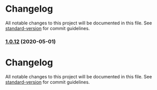 # Changelog

All notable changes to this project will be documented in this file. See [standard-version](https://github.com/conventional-changelog/standard-version) for commit guidelines.

### [1.0.12](https://github.com/spikedata/api/compare/v1.0.11...v1.0.12) (2020-05-01)



# Changelog

All notable changes to this project will be documented in this file. See [standard-version](https://github.com/conventional-changelog/standard-version) for commit guidelines.
